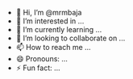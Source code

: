 - 👋 Hi, I’m @mrmbaja
- 👀 I’m interested in ...
- 🌱 I’m currently learning ...
- 💞️ I’m looking to collaborate on ...
- 📫 How to reach me ...
- 😄 Pronouns: ...
- ⚡ Fun fact: ...

<!---
mrmbaja/mrmbaja is a ✨ special ✨ repository because its `README.md` (this file) appears on your GitHub profile.
You can click the Preview link to take a look at your changes.
--->
